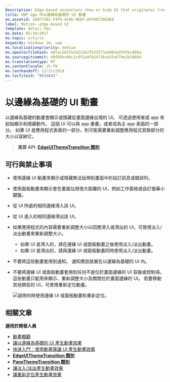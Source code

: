 ```yaml
---
Description: Edge-based animations show or hide UI that originates from the edge of the screen.
title: UWP app 中以邊緣為基礎的 UI 動畫
ms.assetid: 5A8F73B1-F4F6-424b-9EDF-A9766C5DEAE8
label: Motion--edge-based UI
template: detail.hbs
ms.date: 05/19/2017
ms.topic: article
keywords: windows 10, uwp
ms.localizationpriority: medium
ms.openlocfilehash: e07ac565fe2e223b2fb33573ad083edfdfbc888a
ms.sourcegitcommit: 49d58bc66c1c9f2a4f81473bcb25af79e2b1088d
ms.translationtype: MT
ms.contentlocale: zh-TW
ms.lasthandoff: 12/11/2018
ms.locfileid: "8934843"
---
```

# <a name="edge-based-ui-animations"></a>以邊緣為基礎的 UI 動畫





以邊緣為基礎的動畫會顯示或隱藏從畫面邊緣出現的 UI。 可透過使用者或 app 來起始顯示和隱藏動作。 這個 UI 可以與 app 重疊，或者成為主 app 表面的一部分。 如果 UI 是應用程式表面的一部分，則可能需要重新調整應用程式其餘部分的大小以容納它。

> **重要 API**: [**EdgeUIThemeTransition 類別**](https://msdn.microsoft.com/library/windows/apps/hh702324)


## <a name="dos-and-donts"></a>可行與禁止事項


-   使用邊緣 UI 動畫來顯示或隱藏無法延伸到畫面中的自訂訊息或錯誤列。
-   使用面板動畫來顯示會在畫面佔用很大距離的 UI，例如工作窗格或自訂螢幕小鍵盤。
-   從 UI 所處的相同邊緣滑入該 UI。
-   從 UI 進入的相同邊緣滑出該 UI。
-   如果應用程式的內容需要重新調整大小以回應滑入或滑出的 UI，可使用淡入/淡出動畫來重新調整大小。
    -   如果 UI 是滑入的，請在邊緣 UI 或面板動畫之後使用淡入/淡出動畫。
    -   如果 UI 是滑出的，請與邊緣 UI 或面板動畫同時使用淡入/淡出動畫。
-   不要將這些動畫套用到通知。 通知應該放置在以邊緣為基礎的 UI 內。
-   不要將邊緣 UI 或面板動畫套用到任何不是位於畫面邊緣的 UI 容器或控制項。 這些動畫只能用來顯示、重新調整大小及關閉位於畫面邊緣的 UI。 若要移動其他類型的 UI，可使用重新定位動畫。

    ![說明何時使用邊緣 UI 或面板動畫和重新定位。](images/edgevsreposition.png)

## <a name="related-articles"></a>相關文章


**適用於開發人員**
* [動畫概觀](https://msdn.microsoft.com/library/windows/apps/mt187350)
* [讓以邊緣為基礎的 UI 產生動畫效果](https://msdn.microsoft.com/library/windows/apps/xaml/jj649428)
* [快速入門：使用動畫庫讓 UI 產生動畫效果](https://msdn.microsoft.com/library/windows/apps/xaml/hh452703)
* [**EdgeUIThemeTransition 類別**](https://msdn.microsoft.com/library/windows/apps/hh702324)
* [**PaneThemeTransition 類別**](https://msdn.microsoft.com/library/windows/apps/hh969160)
* [讓淡入/淡出產生動畫效果](https://msdn.microsoft.com/library/windows/apps/xaml/jj649429)
* [讓重新定位產生動畫效果](https://msdn.microsoft.com/library/windows/apps/xaml/jj649434)

 

 





